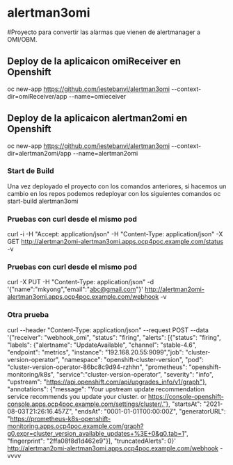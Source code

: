 # alertman3omi


#Proyecto para convertir las alarmas que vienen de alertmanager a OMI/OBM.
## Deploy de la aplicaicon omiReceiver en Openshift
oc new-app https://github.com/iestebanvi/alertman3omi --context-dir=omiReceiver/app --name=omieceiver
## Deploy de la aplicaicon alertman2omi en Openshift
oc new-app https://github.com/iestebanvi/alertman3omi --context-dir=alertman2omi/app --name=alertman2omi

### Start de Build 
Una vez deployado el proyecto con los comandos anteriores, si hacemos un cambio en los repos podemos redeployar con los siguientes comandos
oc start-build alertman3omi

### Pruebas con curl desde el mismo pod
curl -i -H "Accept: application/json" -H "Content-Type: application/json" -X GET http://alertman2omi-alertman3omi.apps.ocp4poc.example.com/status -v
### Pruebas con curl desde el mismo pod
curl -X PUT -H "Content-Type: application/json" -d '{"name":"mkyong","email":"abc@gmail.com"}' http://alertman2omi-alertman3omi.apps.ocp4poc.example.com/webhook -v
### Otra prueba
curl --header "Content-Type: application/json"   --request POST   --data '{"receiver": "webhook_omi", "status": "firing", "alerts": [{"status": "firing", "labels": {"alertname": "UpdateAvailable", "channel": "stable-4.6", "endpoint": "metrics", "instance": "192.168.20.55:9099","job": "cluster-version-operator", "namespace": "openshift-cluster-version", "pod": "cluster-version-operator-86bc8c9d94-rzhhn", "prometheus": "openshift-monitoring/k8s", "service":"cluster-version-operator", "severity": "info", "upstream": "https://api.openshift.com/api/upgrades_info/v1/graph"}, "annotations": {"message": "Your upstream update recommendation service recommends you update your cluster.  or https://console-openshift-console.apps.ocp4poc.example.com/settings/cluster/."}, "startsAt": "2021-08-03T21:26:16.457Z", "endsAt": "0001-01-01T00:00:00Z", "generatorURL": "https://prometheus-k8s-openshift-monitoring.apps.ocp4poc.example.com/graph?g0.expr=cluster_version_available_updates+%3E+0&g0.tab=1", "fingerprint": "2ffa08f8d1d462e9"}],  "truncatedAlerts": 0}'   http://alertman2omi-alertman3omi.apps.ocp4poc.example.com/webhook -vvvv

